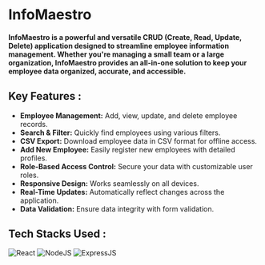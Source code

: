 # InfoMaestro

#### InfoMaestro is a powerful and versatile CRUD (Create, Read, Update, Delete) application designed to streamline employee information management. Whether you're managing a small team or a large organization, InfoMaestro provides an all-in-one solution to keep your employee data organized, accurate, and accessible.

## **Key Features** :
- **Employee Management:** Add, view, update, and delete employee records.
- **Search & Filter:** Quickly find employees using various filters.
- **CSV Export:** Download employee data in CSV format for offline access.
- **Add New Employee:** Easily register new employees with detailed profiles.
- **Role-Based Access Control:** Secure your data with customizable user roles.
- **Responsive Design:** Works seamlessly on all devices.
- **Real-Time Updates:** Automatically reflect changes across the application.
- **Data Validation:** Ensure data integrity with form validation.

## Tech Stacks Used :

![React](https://img.shields.io/badge/react-%2320232a.svg?style=for-the-badge&logo=react&logoColor=%2361DAFB)
![NodeJS](https://img.shields.io/badge/node.js-6DA55F?style=for-the-badge&logo=node.js&logoColor=white)
![ExpressJS](https://skillicons.dev/icons?i=express)
